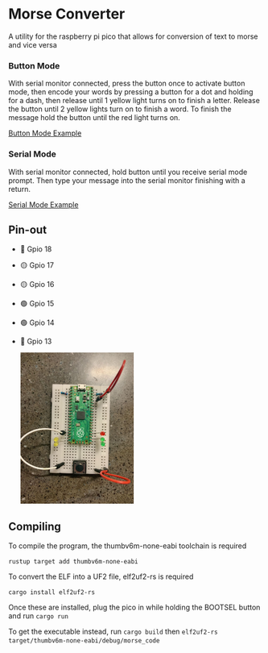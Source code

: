 # Morse Converter
A utility for the raspberry pi pico that allows for conversion of text to morse and vice versa

### Button Mode

With serial monitor connected, press the button once to activate button mode, then encode your words by pressing a button for a dot and holding for a dash, then release until 1 yellow light turns on to finish a letter. Release the button until 2 yellow lights turn on to finish a word. To finish the message hold the button until the red light turns on.

[Button Mode Example](assets/videos/button%20mode.mp4)

### Serial Mode
With serial monitor connected, hold button until you receive serial mode prompt. Then type your message into the serial monitor finishing with a return.

[Serial Mode Example](assets/videos/serial%20mode.mp4)
## Pin-out
- 🔴 Gpio 18
- 🟡 Gpio 17
- 🟡 Gpio 16
- 🟢 Gpio 15
- 🟢 Gpio 14
- 🔘 Gpio 13


  <img src="assets/images/pinout.jpeg"  height="300" alt="image of pinout">

## Compiling
To compile the program, the thumbv6m-none-eabi toolchain is required
```shell
rustup target add thumbv6m-none-eabi
```
To convert the ELF into a UF2 file, elf2uf2-rs is required
```shell
cargo install elf2uf2-rs
```
Once these are installed, plug the pico in while holding the BOOTSEL button and run `cargo run`

To get the executable instead, run `cargo build` then `elf2uf2-rs target/thumbv6m-none-eabi/debug/morse_code` 